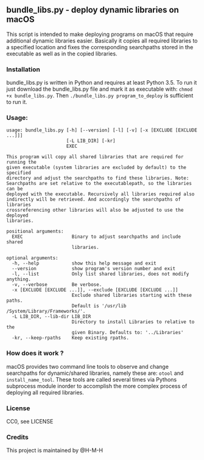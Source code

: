 ## bundle_libs.py - deploy dynamic libraries on macOS

This script is intended to make deploying programs on macOS that require additional dynamic
libraries easier. Basically it copies all required libraries to a specified location and fixes
the corresponding searchpaths stored in the executable as well as in the copied libraries.

### Installation

bundle_libs.py is written in Python and requires at least Python 3.5.
To run it just download the bundle_libs.py file and mark it as executable with:
`chmod +x bundle_libs.py`. Then `./bundle_libs.py program_to_deploy` is sufficient to run it.

### Usage:

```
usage: bundle_libs.py [-h] [--version] [-l] [-v] [-x [EXCLUDE [EXCLUDE ...]]]
                      [-L LIB_DIR] [-kr]
                      EXEC

This program will copy all shared libraries that are required for running the
given executable (system libraries are excluded by default) to the specified
directory and adjust the searchpaths to find these libraries. Note:
Searchpaths are set relative to the executablepath, so the libraries can be
deployed with the executable. Recursively all libraries required also
indirectly will be retrieved. And accordingly the searchpaths of libraries
crossreferencing other libraries will also be adjusted to use the deployed
libraries.

positional arguments:
  EXEC                  Binary to adjust searchpaths and include shared
                        libraries.

optional arguments:
  -h, --help            show this help message and exit
  --version             show program's version number and exit
  -l, --list            Only list shared libraries, does not modify anything.
  -v, --verbose         Be verbose.
  -x [EXCLUDE [EXCLUDE ...]], --exclude [EXCLUDE [EXCLUDE ...]]
                        Exclude shared libraries starting with these paths.
                        Default is '/usr/lib /System/Library/Frameworks/'.
  -L LIB_DIR, --lib-dir LIB_DIR
                        Directory to install Libraries to relative to the
                        given Binary. Defaults to: '../Libraries'
  -kr, --keep-rpaths    Keep existing rpaths.
```

### How does it work ?

macOS provides two command line tools to observe and change searchpaths for dynamic/shared
libraries, namely these are: `otool` and `install_name_tool`. These tools are called several times
via Pythons subprocess module inorder to accomplish the more complex process of deploying all
required libraries.

### License

CC0, see LICENSE

### Credits

This project is maintained by @H-M-H
